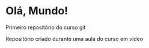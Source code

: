# Olá, Mundo!
 Primeiro repositório do curso git


Repositório criado durante uma aula do curso em video 